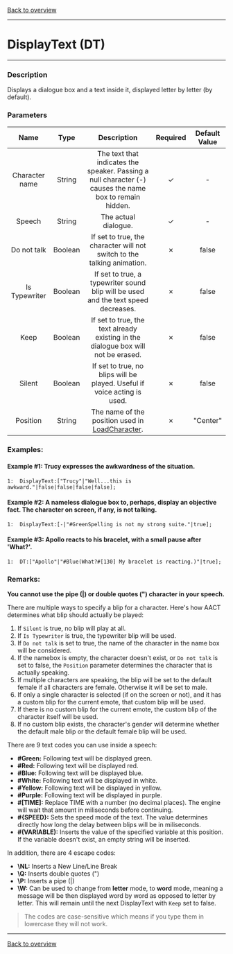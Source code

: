 [Back to overview](index.md)

---
# DisplayText (DT)
---
### Description
Displays a dialogue box and a text inside it, displayed letter by letter (by default).

### Parameters

|Name|Type|Description|Required|Default Value|
|:---:|:---:|:---:|:---:|:---:|
|Character name|String|The text that indicates the speaker. Passing a null character (-) causes the name box to remain hidden.|✓|-|
|Speech|String|The actual dialogue.|✓|-|
|Do not talk|Boolean|If set to true, the character will not switch to the talking animation.|✗|false|
|Is Typewriter|Boolean|If set to true, a typewriter sound blip will be used and the text speed decreases.|✗|false|
|Keep|Boolean|If set to true, the text already existing in the dialogue box will not be erased.|✗|false|
|Silent|Boolean|If set to true, no blips will be played. Useful if voice acting is used.|✗|false|
|Position|String|The name of the position used in [LoadCharacter](LoadCharacter.md).|✗|"Center"|

### Examples:
#### Example #1: Trucy expresses the awkwardness of the situation.
```
1:  DisplayText:["Trucy"|"Well...this is awkward."|false|false|false|false];
```

#### Example #2: A nameless dialogue box to, perhaps, display an objective fact. The character on screen, if any, is not talking.
```
1:  DisplayText:[-|"#GreenSpelling is not my strong suite."|true];
```

#### Example #3: Apollo reacts to his bracelet, with a small pause after 'What?'.
```
1:  DT:["Apollo"|"#Blue(What?#[130] My bracelet is reacting.)"|true];
```

### Remarks:
**You cannot use the pipe (\|) or double quotes (") character in your speech.**

There are multiple ways to specify a blip for a character. Here's how AACT determines what blip should actually be played:
1. If `Silent` is true, no blip will play at all.
2. If `Is Typewriter` is true, the typewriter blip will be used.
3. If `Do not talk` is set to true, the name of the character in the name box will be considered.
4. If the namebox is empty, the character doesn't exist, or `Do not talk` is set to false, the `Position` parameter determines the character that is actually speaking.
5.  If multiple characters are speaking, the blip will be set to the default female if all characters are female. Otherwise it will be set to male.
6. If only a single character is selected (if on the screen or not), and it has a custom blip for the current emote, that custom blip will be used.
7. If there is no custom blip for the current emote, the custom blip of the character itself will be used.
8. If no custom blip exists, the character's gender will determine whether the default male blip or the default female blip will be used.

There are 9 text codes you can use inside a speech:  
- **#Green:** Following text will be displayed green.  
- **#Red:** Following text will be displayed red.  
- **#Blue:** Following text will be displayed blue.  
- **#White:** Following text will be displayed in white.  
- **#Yellow:** Following text will be displayed in yellow.  
- **#Purple:** Following text will be displayed in purple.  
- **#[TIME]:** Replace TIME with a number (no decimal places). The engine will wait that amount in miliseconds before continuing.  
- **#{SPEED}:** Sets the speed mode of the text. The value determines directly how long the delay between blips will be in miliseconds.  
- **#(VARIABLE):** Inserts the value of the specified variable at this position. If the variable doesn't exist, an empty string will be inserted.

In addition, there are 4 escape codes:
- **\NL:** Inserts a New Line/Line Break
- **\Q:** Inserts double quotes (")
- **\P:** Inserts a pipe (\|)
- **\W:** Can be used to change from **letter** mode, to **word** mode, meaning a message will be then displayed word by word as opposed to letter by letter. This will remain until the next DisplayText with `Keep` set to false.

> The codes are case-sensitive which means if you type them in lowercase they will not work. 

---
[Back to overview](index.md)